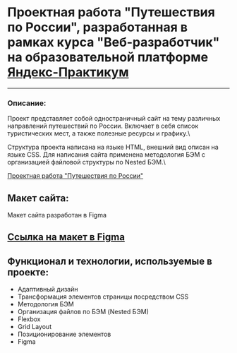 # Проектная работа "Путешествия по России", разработанная в рамках курса "Веб-разработчик" на образовательной платформе [Яндекс-Практикум](https://practicum.yandex.ru/)
-----
### Описание:
Проект представляет собой одностраничный сайт на тему различных направлений путешествий по России. Включает в себя список туристических мест, а также полезные ресурсы и графику.\

Структура проекта написана на языке HTML, внешний вид описан на языке CSS.  Для написания сайта применена методология БЭМ с организацией файловой структуры по Nested БЭМ.\

[Проектная работа "Путешествия по России"](https://yulieyv.github.io/russian-travel/index.html)

## Макет сайта:
Макет сайта разработан в Figma

[Ссылка на макет в Figma](https://www.figma.com/file/5S2WSbEFL6awjVWJ0NWL8Q/Sprint-3_-Russia-_-desktop-mobile?node-id=28503%3A0)
-----
## Функционал и технологии, используемые в проекте:
- Адаптивный дизайн
- Трансформация элементов страницы посредством CSS
- Методология БЭМ
- Организация файлов по БЭМ (Nested БЭМ)
- Flexbox
- Grid Layout
- Позиционирование элементов
- Figma
